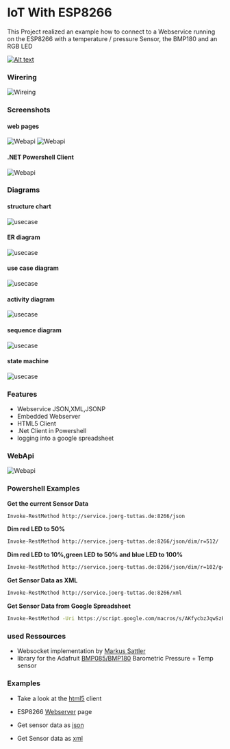 # IoT With ESP8266
This Project realized an example how to connect to a Webservice running on the ESP8266 with a temperature / pressure Sensor, the BMP180 and an RGB LED

[![Alt text](https://img.youtube.com/vi/_6Ki8T2blc0/0.jpg)](https://www.youtube.com/watch?v=_6Ki8T2blc0)

### Wirering
![Wireing](doc/aufbau_Steckplatine.png)

### Screenshots
#### web pages
![Webapi](doc/index_html.png)
![Webapi](doc/config_html.png)
#### .NET Powershell Client
![Webapi](doc/client.PNG)
### Diagrams
#### structure chart
![usecase](doc/setup.png)
#### ER diagram
![usecase](doc/ER-Diagramm.png)
#### use case diagram
![usecase](doc/usecase.png)
#### activity diagram
![usecase](doc/activity.png)
#### sequence diagram
![usecase](doc/sequenz.png)
#### state machine
![usecase](doc/zustand.png)
### Features
  - Webservice JSON,XML,JSONP
  - Embedded Webserver
  - HTML5 Client
  - .Net Client in Powershell
  - logging into a google spreadsheet

### WebApi
![Webapi](doc/requests.png)

### Powershell Examples

**Get the current Sensor Data**
```sh
Invoke-RestMethod http://service.joerg-tuttas.de:8266/json
```
**Dim red LED to 50%**
```sh
Invoke-RestMethod http://service.joerg-tuttas.de:8266/json/dim/r=512/
```
**Dim red LED to 10%,green LED to 50% and blue LED to 100%**
```sh
Invoke-RestMethod http://service.joerg-tuttas.de:8266/json/dim/r=102/g=512/b=1023/
```
**Get Sensor Data as XML**
```sh
Invoke-RestMethod http://service.joerg-tuttas.de:8266/xml
```
**Get Sensor Data from Google Spreadsheet**
```sh
Invoke-RestMethod -Uri https://script.google.com/macros/s/AKfycbzJqwSzEzhEhr9KIRHGrhXSypd-5MbWLsigN4BUvg-ivvq9GPsq/exec?mac=5c:cf:7f:d0:1f:21:
```

### used Ressources
- Websocket implementation by [Markus Sattler]
- library for the Adafruit [BMP085/BMP180] Barometric Pressure + Temp sensor

### Examples

- Take a look at the [html5] client
- ESP8266 [Webserver] page
- Get sensor data as [json]
- Get Sensor data as [xml]

   [html5]: <http://htmlpreview.github.io/?https://github.com/jtuttas/ESP8266/blob/final/public_html/index.html>
   [Webserver]: <http://service.joerg-tuttas.de:8266/index.html>
   [json]: <http://service.joerg-tuttas.de:8266/json>
   [xml]: <http://service.joerg-tuttas.de:8266/xml>
   [Markus Sattler]: <https://github.com/Links2004/arduinoWebSockets>
   [BMP085/BMP180]: <https://github.com/adafruit/Adafruit-BMP085-Library>
